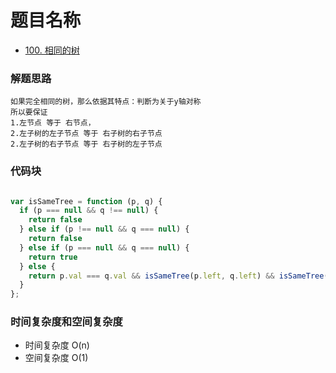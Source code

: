 # 题目名称

- [100. 相同的树](https://leetcode-cn.com/problems/same-tree/)

### 解题思路
```
如果完全相同的树，那么依据其特点：判断为关于y轴对称
所以要保证 
1.左节点 等于 右节点， 
2.左子树的左子节点 等于 右子树的右子节点
2.左子树的右子节点 等于 右子树的左子节点

```

### 代码块
```javascript

var isSameTree = function (p, q) {
  if (p === null && q !== null) {
    return false
  } else if (p !== null && q === null) {
    return false
  } else if (p === null && q === null) {
    return true
  } else {
    return p.val === q.val && isSameTree(p.left, q.left) && isSameTree(p.right, q.right)
  }
};

```

### 时间复杂度和空间复杂度
- 时间复杂度 O(n)
- 空间复杂度 O(1)